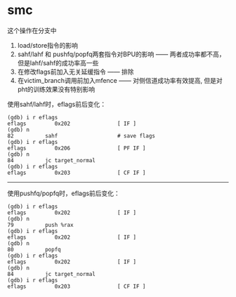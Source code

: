 # smc
这个操作在分支中






1. load/store指令的影响
2. sahf/lahf 和 pushfq/popfq两套指令对BPU的影响 —— 两者成功率都不高，但是lahf/sahf的成功率高一些
3. 在修改flags前加入无关延缓指令 —— 排除
4. 在victim_branch调用前加入mfence —— 对侧信道成功率有效提高, 但是对pht的训练效果没有特别影响





使用sahf/lahf时，eflags前后变化：
```
(gdb) i r eflags
eflags         0x202               [ IF ]
(gdb) n
82          sahf                   # save flags
(gdb) i r eflags
eflags         0x206               [ PF IF ]
(gdb) n
84          jc target_normal
(gdb) i r eflags
eflags         0x203               [ CF IF ]
```

----------

使用pushfq/popfq时，eflags前后变化：
```
(gdb) i r eflags
eflags         0x202               [ IF ]
(gdb) n
79          push %rax
(gdb) i r eflags
eflags         0x202               [ IF ]
(gdb) n
80          popfq
(gdb) i r eflags
eflags         0x202               [ IF ]
(gdb) n
84          jc target_normal
(gdb) i r eflags
eflags         0x203               [ CF IF ]
```